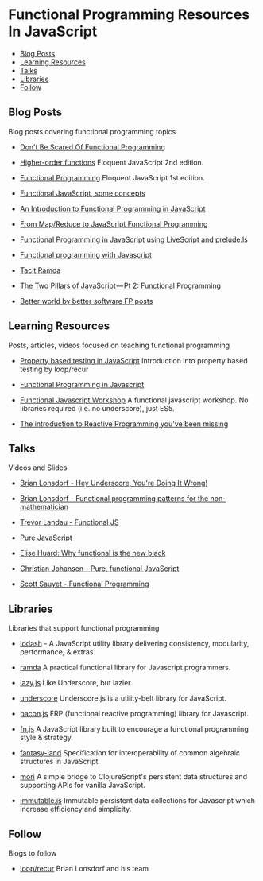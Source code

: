 # Functional Programming Resources In JavaScript

* [Blog Posts](#blog-posts)
* [Learning Resources](#learning-resources)
* [Talks](#talks)
* [Libraries](#libraries)
* [Follow](#follow)

## Blog Posts
Blog posts covering functional programming topics

* [Don’t Be Scared Of Functional Programming](http://www.smashingmagazine.com/2014/07/02/dont-be-scared-of-functional-programming/)

* [Higher-order functions](http://eloquentjavascript.net/05_higher_order.html) Eloquent JavaScript 2nd edition.

* [Functional Programming](http://eloquentjavascript.net/1st_edition/chapter6.html) Eloquent JavaScript 1st edition.

* [Functional JavaScript, some concepts](http://dreyacosta.com/functional-javascript/)

* [An Introduction to Functional Programming in JavaScript](https://bjpelc.wordpress.com/2015/02/06/an-introduction-to-functional-programming-in-javascript/)

* [From Map/Reduce to JavaScript Functional Programming](https://hacks.mozilla.org/2015/01/from-mapreduce-to-javascript-functional-programming/) 

* [Functional Programming in JavaScript using LiveScript and prelude.ls](http://livescript.net/blog/functional-programming-in-javascript-using-livescript-and-prelude-ls.html) 

* [Functional programming with Javascript](http://stephen-young.me.uk/2013/01/20/functional-programming-with-javascript.html)

* [Tacit Ramda](https://medium.com/@bobiblazeski/tacit-ramda-c914775ff4b1)

* [The Two Pillars of JavaScript — Pt 2: Functional Programming](https://medium.com/javascript-scene/the-two-pillars-of-javascript-pt-2-functional-programming-a63aa53a41a4) 

* [Better world by better software FP posts](http://glebbahmutov.com/blog/tags/functional/)

## Learning Resources
Posts, articles, videos focused on teaching functional programming

* [Property based testing in JavaScript](http://www.looprecur.com/blog/property-based-testing-in-javascript/)  Introduction into property based testing by loop/recur

* [Functional Programming in Javascript](http://jhusain.github.io/learnrx/)

* [Functional Javascript Workshop](https://github.com/timoxley/functional-javascript-workshop) A functional javascript workshop. No libraries required (i.e. no underscore), just ES5.

* [The introduction to Reactive Programming you've been missing](https://gist.github.com/staltz/868e7e9bc2a7b8c1f754)

## Talks
Videos and Slides

* [Brian Lonsdorf - Hey Underscore, You're Doing It Wrong!](https://www.youtube.com/watch?v=m3svKOdZijA)

* [Brian Lonsdorf - Functional programming patterns for the non-mathematician](https://www.youtube.com/watch?v=AvgwKjTPMmM)

* [Trevor Landau - Functional JS](https://www.youtube.com/watch?v=XXZA6b8y8kM)

* [Pure JavaScript](https://vimeo.com/49384334)

* [Elise Huard: Why functional is the new black](https://www.youtube.com/watch?v=XXZA6b8y8kM)

* [Christian Johansen - Pure, functional JavaScript](https://vimeo.com/43382919)

* [Scott Sauyet - Functional Programming](http://scott.sauyet.com/Javascript/Talk/FunctionalProgramming) 

## Libraries
Libraries that support functional programming

* [lodash](https://lodash.com/) - A JavaScript utility library delivering consistency, modularity, performance, & extras.

* [ramda](https://github.com/ramda/ramda) A practical functional library for Javascript programmers.

* [lazy.js](https://github.com/dtao/lazy.js) Like Underscore, but lazier.

* [underscore](jashkenas/underscore) Underscore.js is a utility-belt library for JavaScript.

* [bacon.js](https://github.com/baconjs/bacon.js/) FRP (functional reactive programming) library for Javascript.

* [fn.js](https://github.com/eliperelman/fn.js) A JavaScript library built to encourage a functional programming style & strategy.

* [fantasy-land](https://github.com/fantasyland/fantasy-land) Specification for interoperability of common algebraic structures in JavaScript.

* [mori](https://github.com/swannodette/mori) A simple bridge to ClojureScript's persistent data structures and supporting APIs for vanilla JavaScript.

* [immutable.js](https://github.com/facebook/immutable-js) Immutable persistent data collections for Javascript which increase efficiency and simplicity.

## Follow
Blogs to follow

* [loop/recur](http://www.looprecur.com/) Brian Lonsdorf and his team



